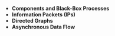 - **Components and Black-Box Processes**
- **Information Packets (IPs)**
- **Directed Graphs**
- **Asynchronous Data Flow**
